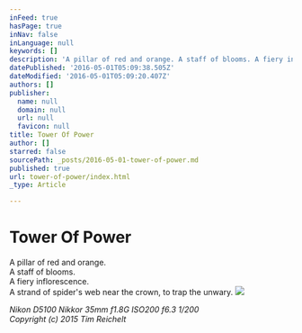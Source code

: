 ```yaml
---
inFeed: true
hasPage: true
inNav: false
inLanguage: null
keywords: []
description: 'A pillar of red and orange. A staff of blooms. A fiery inflorescence. A strand of spider’s web near the crown, to trap the unwary. '
datePublished: '2016-05-01T05:09:38.505Z'
dateModified: '2016-05-01T05:09:20.407Z'
authors: []
publisher:
  name: null
  domain: null
  url: null
  favicon: null
title: Tower Of Power
author: []
starred: false
sourcePath: _posts/2016-05-01-tower-of-power.md
published: true
url: tower-of-power/index.html
_type: Article

---
```

# Tower Of Power

A pillar of red and orange.  
A staff of blooms.  
A fiery inflorescence.  
A strand of spider's web near the crown, to trap the unwary.
![](https://the-grid-user-content.s3-us-west-2.amazonaws.com/c2f84034-5365-4e0a-b1c0-d2d1ad8389eb.jpg)

_Nikon D5100 Nikkor 35mm f1.8G ISO200 f6.3 1/200  
Copyright (c) 2015 Tim Reichelt_